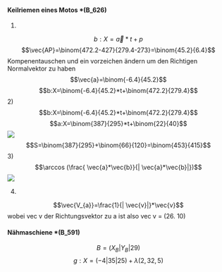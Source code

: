 #### Keilriemen eines Motos \*(B_626)

1)
$$b:X=\vec{a}*t+p$$
$$\vec{AP}=\binom{472.2-427}{279.4-273}=\binom{45.2}{6.4}$$
Kompenentauschen und ein vorzeichen ändern um den Richtigen Normalvektor zu haben
$$\vec{a}=\binom{-6.4}{45.2}$$
$$b:X=\binom{-6.4}{45.2}*t+\binom{472.2}{279.4}$$
2)
$$b:X=\binom{-6.4}{45.2}*t+\binom{472.2}{279.4}$$
$$a:X=\binom{387}{295}*t+\binom{22}{40}$$
![](https://i.imgur.com/wlfAm6W.png)
$$S=\binom{387}{295}+\binom{66}{120}=\binom{453}{415}$$
3)
$$\arccos (\frac{ \vec{a}*\vec{b}}{| \vec{a}*\vec{b}|})$$
![](https://i.imgur.com/vZNy28W.png)

4)
$$\vec{V_{a}}=\frac{1}{| \vec{v}|}*\vec{v}$$
wobei vec v der Richtungsvektor zu a ist also vec v = (26. 10)
#### Nähmaschiene \*(B_591)

$$B=(X_{B}|Y_{B}|29)$$
$$g:X=(-4|35|25)+\lambda (2,32,5)$$
